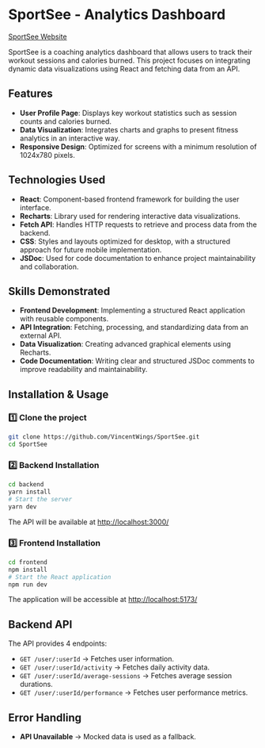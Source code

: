 # SportSee - Analytics Dashboard  

[SportSee Website](https://sportsee-front-rust.vercel.app/)  

SportSee is a coaching analytics dashboard that allows users to track their workout sessions and calories burned. This project focuses on integrating dynamic data visualizations using React and fetching data from an API.  

## Features  

- **User Profile Page**: Displays key workout statistics such as session counts and calories burned.  
- **Data Visualization**: Integrates charts and graphs to present fitness analytics in an interactive way.  
- **Responsive Design**: Optimized for screens with a minimum resolution of 1024x780 pixels.  

## Technologies Used  

- **React**: Component-based frontend framework for building the user interface.  
- **Recharts**: Library used for rendering interactive data visualizations.  
- **Fetch API**: Handles HTTP requests to retrieve and process data from the backend.  
- **CSS**: Styles and layouts optimized for desktop, with a structured approach for future mobile implementation.  
- **JSDoc**: Used for code documentation to enhance project maintainability and collaboration.  

## Skills Demonstrated  

- **Frontend Development**: Implementing a structured React application with reusable components.  
- **API Integration**: Fetching, processing, and standardizing data from an external API.  
- **Data Visualization**: Creating advanced graphical elements using Recharts.  
- **Code Documentation**: Writing clear and structured JSDoc comments to improve readability and maintainability.  

## Installation & Usage  

### 1️⃣ Clone the project  
```bash  
git clone https://github.com/VincentWings/SportSee.git  
cd SportSee  
```  

### 2️⃣ Backend Installation  
```bash  
cd backend  
yarn install  
# Start the server  
yarn dev  
```  
The API will be available at [http://localhost:3000/](http://localhost:3000/)

### 3️⃣ Frontend Installation  
```bash  
cd frontend  
npm install  
# Start the React application  
npm run dev  
```  
The application will be accessible at [http://localhost:5173/](http://localhost:5174/)

## Backend API  

The API provides 4 endpoints:  

- `GET /user/:userId` → Fetches user information.  
- `GET /user/:userId/activity` → Fetches daily activity data.  
- `GET /user/:userId/average-sessions` → Fetches average session durations.  
- `GET /user/:userId/performance` → Fetches user performance metrics.  

## Error Handling  
- **API Unavailable** → Mocked data is used as a fallback. 
